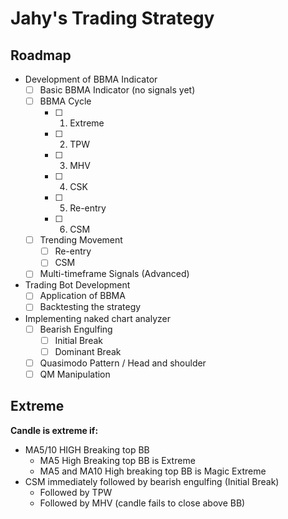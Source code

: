 # Jahy's Trading Strategy

## Roadmap

* Development of BBMA Indicator
  - [ ] Basic BBMA Indicator (no signals yet)
  - [ ] BBMA Cycle
    - [ ] 1. Extreme
    - [ ] 2. TPW
    - [ ] 3. MHV
    - [ ] 4. CSK
    - [ ] 5. Re-entry
    - [ ] 6. CSM
  - [ ] Trending Movement
    - [ ] Re-entry
    - [ ] CSM
  - [ ] Multi-timeframe Signals (Advanced)
* Trading Bot Development
  - [ ] Application of BBMA
  - [ ] Backtesting the strategy
* Implementing naked chart analyzer
  - [ ] Bearish Engulfing
    - [ ] Initial Break
    - [ ] Dominant Break
  - [ ] Quasimodo Pattern / Head and shoulder
  - [ ] QM Manipulation

## Extreme

**Candle is extreme if:**
  * MA5/10 HIGH Breaking top BB
    * MA5 High Breaking top BB is Extreme
    * MA5 and MA10 High breaking top BB is Magic Extreme
  * CSM immediately followed by bearish engulfing (Initial Break)
    * Followed by TPW
    * Followed by MHV (candle fails to close above BB)
